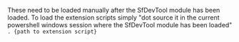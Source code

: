 These need to be loaded manually after the SfDevTool module has been loaded.
To load the extension scripts simply "dot source it in the current powershell windows session where the SfDevTool module has been loaded"
`. {path to extension script}`
